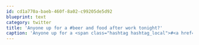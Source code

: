 ```yaml
---
id: cd1a770a-baeb-460f-8a02-c99205de5d92
blueprint: text
category: twitter
title: 'Anyone up for a #beer and food after work tonight?'
caption: 'Anyone up for a <span class="hashtag hashtag_local">#<a href="http://tweettemp.darylchymko.ca/?tag=beer">beer</a> and food after work tonight?'
---
```

